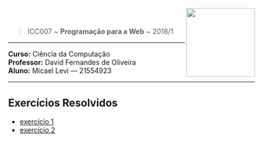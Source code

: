 <img src="https://www.colegioweb.com.br/wp-content/uploads/2017/12/Liberados-os-gabaritos-do-PSC-2018-da-UFAM.png" width="140" align="right">


# 
> ICC007 ~ **Programação para a Web** ~ 2018/1

----------------------------------------

**Curso:** Ciência da Computação <br>
**Professor:** David Fernandes de Oliveira <br>
**Aluno:** Micael Levi &horbar; 21554923 <br>

----------------------------------------

## Exercícios Resolvidos
- [exercício 1](./exercicio1)
- [exercício 2](./exercicio2)

